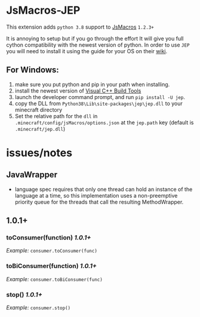 # JsMacros-JEP

This extension adds `python 3.8` support to [JsMacros](https://github.com/wagyourtail/JsMacros) `1.2.3+`

It is annoying to setup but if you go through the effort It will give you full cython compatibility with the newest version of python.
In order to use `JEP` you will need to install it using the guide for your OS on their [wiki](https://github.com/ninia/jep/wiki).

## For Windows:
1. make sure you put python and pip in your path when installing.
2. install the newest version of [Visual C++ Build Tools](https://visualstudio.microsoft.com/visual-cpp-build-tools/)
3. launch the developer command prompt, and run `pip install -U jep`.
4. copy the DLL from `Python38\Lib\site-packages\jep\jep.dll` to your minecraft directory
5. Set the relative path for the `dll` in `.minecraft/config/jsMacros/options.json` at the `jep.path` key (default is `.minecraft/jep.dll`)

# issues/notes

## JavaWrapper
* language spec requires that only one thread can hold an instance of the language at a time, so this implementation uses a non-preemptive priority queue for the threads that call the resulting MethodWrapper. 


## 1.0.1+

### toConsumer(function) *1.0.1+*
*Example:* `consumer.toConsumer(func)`

### toBiConsumer(function) *1.0.1+*
*Example:* `consumer.toBiConsumer(func)`

### stop() *1.0.1+*
*Example:* `consumer.stop()`

